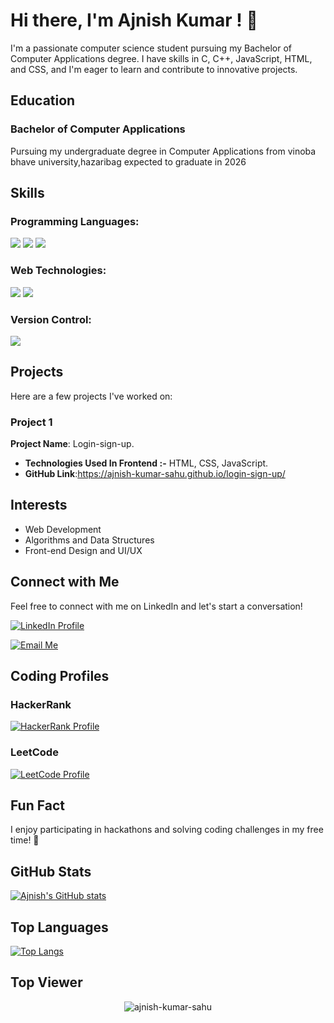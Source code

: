 <!-- Ajnish Kumar's GitHub Profile README -->

<!-- Header -->
# Hi there, I'm Ajnish Kumar ! 👋

<!-- Introduction -->
I'm a passionate computer science student pursuing my Bachelor of Computer Applications degree. I have skills in C, C++, JavaScript, HTML, and CSS, and I'm eager to learn and contribute to innovative projects.

<!-- Education Section -->
## Education
### Bachelor of Computer Applications
Pursuing my undergraduate degree in Computer Applications from vinoba bhave university,hazaribag expected to graduate in 2026

<!-- Skills Section -->
## Skills
### Programming Languages:
<img src="https://img.shields.io/badge/C-00599C?style=for-the-badge&logo=c&logoColor=white">
<img src="https://img.shields.io/badge/C%2B%2B-00599C?style=for-the-badge&logo=c%2B%2B&logoColor=white">
<img src="https://img.shields.io/badge/JavaScript-F7DF1E?style=for-the-badge&logo=javascript&logoColor=black">

### Web Technologies:
<img src="https://img.shields.io/badge/HTML5-E34F26?style=for-the-badge&logo=html5&logoColor=white">
<img src="https://img.shields.io/badge/CSS3-1572B6?style=for-the-badge&logo=css3&logoColor=white">

### Version Control:
<img src="https://img.shields.io/badge/Git-F05032?style=for-the-badge&logo=git&logoColor=white">

<!-- Projects Section -->
## Projects
Here are a few projects I've worked on:
### Project 1
**Project Name**: Login-sign-up.
- **Technologies Used In Frontend :-** HTML, CSS, JavaScript.
- **GitHub Link**:https://ajnish-kumar-sahu.github.io/login-sign-up/

<!-- Interests Section -->
## Interests
- Web Development
- Algorithms and Data Structures
- Front-end Design and UI/UX

<!-- Contact Me Section -->
## Connect with Me
Feel free to connect with me on LinkedIn and let's start a conversation!

[![LinkedIn Profile](https://img.shields.io/badge/LinkedIn-0077B5?style=for-the-badge&logo=linkedin&logoColor=white)](https://www.linkedin.com/in/ajnishkumar16/)

[![Email Me](https://img.shields.io/badge/Email-me-FFC107?style=for-the-badge&logo=gmail&logoColor=white)](mailto:ajnishku7070@gmail.com)

<!-- Coding Profiles Section -->
## Coding Profiles
### HackerRank
[![HackerRank Profile](https://img.shields.io/badge/HackerRank-2EC866?style=for-the-badge&logo=hackerrank&logoColor=white)](https://www.hackerrank.com/profile/ajnishkumar763)

### LeetCode
[![LeetCode Profile](https://img.shields.io/badge/LeetCode-FFA07A?style=for-the-badge&logo=leetcode&logoColor=white)](https://leetcode.com/ajnishkumar7070)

<!-- Fun Fact Section -->
## Fun Fact
I enjoy participating in hackathons and solving coding challenges in my free time! 🤩

<!-- GitHub Stats -->
## GitHub Stats
[![Ajnish's GitHub stats](https://github-readme-stats.vercel.app/api?username=ajnish-kumar-sahu&show_icons=true&theme=radical)](https://github.com/anuraghazra/github-readme-stats)

<!-- Top Languages -->
## Top Languages
[![Top Langs](https://github-readme-stats.vercel.app/api/top-langs/?username=ajnish-kumar-sahu&layout=compact&theme=radical)](https://github.com/anuraghazra/github-readme-stats)
<!-- profile viewer -->
## Top Viewer 
<p align="center"> <img src="https://komarev.com/ghpvc/?username=ajnish-kumar-sahu&label=Profile%20views&color=0e75b6&style=flat" alt="ajnish-kumar-sahu" /> </p>
